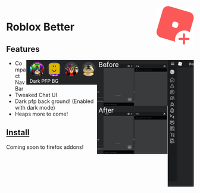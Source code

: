 <img src="rblxicon-plus.png" width="100" align="right">

<h1>Roblox Better</h1>

## Features

<img src="navbar.png" width="70" align="right">
<img src="assets/roblox chat.png" width="190" align="right">
<img src="assets/pfpfref.png" width="190" align="right">

- Compact Nav Bar
- Tweaked Chat UI
- Dark pfp back ground! (Enabled with dark mode)
- Heaps more to come!

## [Install](https://github.com/Daniel4-Scratch/RobloxBetter/releases)
Coming soon to firefox addons!
